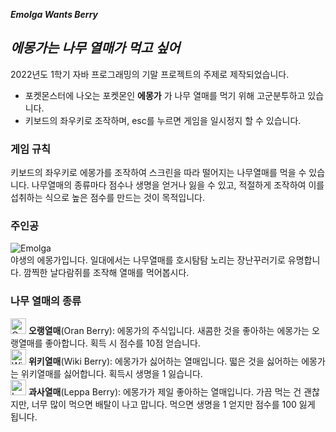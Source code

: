***Emolga Wants Berry***<br/>



*에몽가는 나무 열매가 먹고 싶어*
---

2022년도 1학기 자바 프로그래밍의 기말 프로젝트의 주제로 제작되었습니다.

- 포켓몬스터에 나오는 포켓몬인 __에몽가__ 가
나무 열매를 먹기 위해 고군분투하고 있습니다.
- 키보드의 좌우키로 조작하며,
esc를 누르면 게임을 일시정지 할 수 있습니다.

### 게임 규칙
키보드의 좌우키로 에몽가를 조작하여
스크린을 따라 떨어지는 나무열매를 먹을 수 있습니다.
나무열매의 종류마다 점수나 생명을 얻거나 잃을 수 있고,
적절하게 조작하여 이를 섭취하는 식으로 높은 점수를 만드는 것이 목적입니다.

### 주인공
![Emolga](https://www.nicepng.com/png/detail/414-4148651_587emolga-bw-anime-pokemon-emolga.png)<br/>
야생의 에몽가입니다. 일대에서는 나무열매를 호시탐탐 노리는 장난꾸러기로 유명합니다. 깜찍한 날다람쥐를 조작해 열매를 먹어봅시다.

### 나무 열매의 종류
<img src="https://podicmaster.cdn3.cafe24.com/berries/007.png" width="25px" height="25px" alt="Oran"></img> __오랭열매__(Oran Berry):
에몽가의 주식입니다.
새콤한 것을 좋아하는 에몽가는 오랭열매를 좋아합니다.
획득 시 점수를 10점 얻습니다.<br/>
<img src="https://podicmaster.cdn3.cafe24.com/berries/012.png" width="25px" height="25px" alt="Wiki"></img> __위키열매__(Wiki Berry):
에몽가가 싫어하는 열매입니다.
떫은 것을 싫어하는 에몽가는 위키열매를 싫어합니다.
획득시 생명을 1 잃습니다.<br/>
<img src="https://podicmaster.cdn3.cafe24.com/berries/006.png" width="25px" height="25px" alt="Leppa"></img> __과사열매__(Leppa Berry):
에몽가가 제일 좋아하는 열매입니다.
가끔 먹는 건 괜찮지만, 너무 많이 먹으면 배탈이 나고 맙니다.
먹으면 생명을 1 얻지만 점수를 100 잃게 됩니다.<br/>
